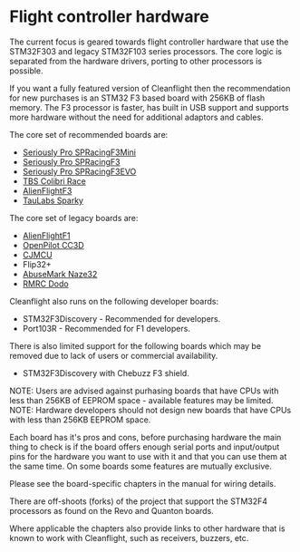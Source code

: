 # Flight controller hardware

The current focus is geared towards flight controller hardware that use the STM32F303 and legacy STM32F103 series processors. The core logic is separated from the hardware drivers, porting to other processors is possible.

If you want a fully featured version of Cleanflight then the recommendation for new purchases is an STM32 F3 based board with 256KB of flash memory. The F3 processor is faster, has built in USB support and supports more hardware without the need for additional adaptors and cables.

The core set of recommended boards are:

- [Seriously Pro SPRacingF3Mini](/docs/support/boards/SPRACINGF3MINI.md)
- [Seriously Pro SPRacingF3](/docs/support/boards/SPRACINGF3.md)
- [Seriously Pro SPRacingF3EVO](/docs/support/boards/SPRACINGF3EVO.md)
- [TBS Colibri Race](/docs/support/boards/COLIBRIRACE.md)
- [AlienFlightF3](/docs/support/boards/ALIENFLIGHT.md)
- [TauLabs Sparky](/docs/support/boards/SPARKY.md)

The core set of legacy boards are:

- [AlienFlightF1](/docs/support/boards/ALIENFLIGHT.md)
- [OpenPilot CC3D](/docs/support/boards/CC3D.md)
- [CJMCU](/docs/support/boards/CJMCU.md)
- Flip32+
- [AbuseMark Naze32](/docs/support/boards/NAZE32.md)
- [RMRC Dodo](/docs/support/boards/RMDO.md)

Cleanflight also runs on the following developer boards:

- STM32F3Discovery - Recommended for developers.
- Port103R - Recommended for F1 developers.

There is also limited support for the following boards which may be removed due to lack of users or commercial availability.

- STM32F3Discovery with Chebuzz F3 shield.

NOTE: Users are advised against purhasing boards that have CPUs with less than 256KB of EEPROM space - available features may be limited.
NOTE: Hardware developers should not design new boards that have CPUs with less than 256KB EEPROM space.

Each board has it's pros and cons, before purchasing hardware the main thing to check is if the board offers enough serial ports and input/output pins for the hardware you want to use with it and that you can use them at the same time. On some boards some features are mutually exclusive.

Please see the board-specific chapters in the manual for wiring details.

There are off-shoots (forks) of the project that support the STM32F4 processors as found on the Revo and Quanton boards.

Where applicable the chapters also provide links to other hardware that is known to work with Cleanflight, such as receivers, buzzers, etc.
